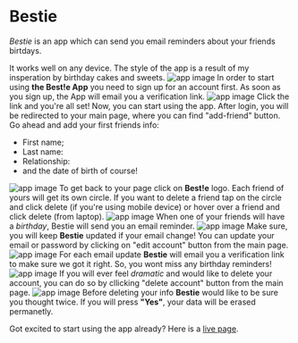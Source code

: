 # Bestie

_Bestie_ is an app which can send you email reminders about your friends birtdays.

It works well on any device. The style of the app is a result of my insperation by birthday cakes and sweets.
![app image](src/images/readme-images/demo-devices.png)
In order to start using **the Best!e App** you need to sign up for an account first.
As soon as you sign up, the App will email you a verification link.
![app image](src/images/readme-images/demo-verification.png)
Click the link and you're all set! Now, you can start using the app.
After login, you will be redirected to your main page, where you can find "add-friend" button.  
Go ahead and add your first friends info:

- First name;
- Last name:
- Relationship:
- and the date of birth of course!

![app image](src/images/readme-images/demo-addfriend.png)
To get back to your page click on **Best!e** logo. Each friend of yours will get its own circle. If you want to delete a friend tap on the circle and click delete (if you're using mobile device) or hover over a friend and click delete (from laptop).
![app image](src/images/readme-images/demo-mainpage.png)
When one of your friends will have a _birthday_, Bestie will send you an email reminder.
![app image](src/images/readme-images/demo-reminder.png)
Make sure, you will keep **Bestie** updated if your email change!
You can update your email or password by clicking on "edit account" button from the main page.
![app image](src/images/readme-images/demo-edit.png)
For each email update **Bestie** will email you a verification link to make sure we got it right. So, you wont miss any birthday reminders!
![app image](src/images/readme-images/demo-verification2.png)
If you will ever feel _dramatic_ and would like to delete your account, you can do so by cllicking "delete account" button from the main page.
![app image](src/images/readme-images/demo-delete.png)
Before deleting your info **Bestie** would like to be sure you thought twice.
If you will press **"Yes"**, your data will be erased permanetly.

Got excited to start using the app already? Here is a [live page](https://bestie.now.sh/).
